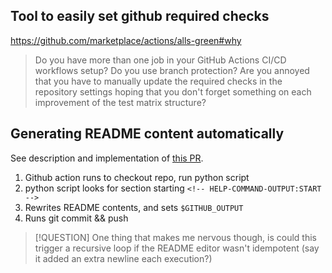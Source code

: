 ## Tool to easily set github required checks
https://github.com/marketplace/actions/alls-green#why
>Do you have more than one job in your GitHub Actions CI/CD workflows setup? Do you use branch protection? Are you annoyed that you have to manually update the required checks in the repository settings hoping that you don't forget something on each improvement of the test matrix structure?

## Generating README content automatically
See description and implementation of [this PR](https://github.com/DomT4/homebrew-autoupdate/pull/114).

1. Github action runs to checkout repo, run python script
2. python script looks for section starting `<!-- HELP-COMMAND-OUTPUT:START -->`
3. Rewrites README contents, and sets `$GITHUB_OUTPUT`
4. Runs git commit && push

> [!QUESTION]
> One thing that makes me nervous though, is could this trigger a recursive loop if the README editor wasn't idempotent (say it added an extra newline each execution?)
